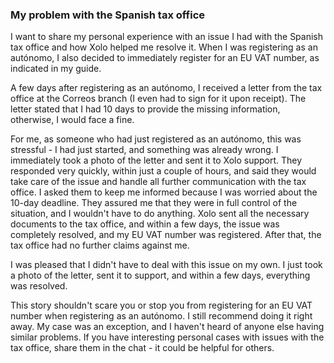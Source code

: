 ### My problem with the Spanish tax office

I want to share my personal experience with an issue I had with the Spanish tax office and how Xolo helped me resolve
it. When I was registering as an autónomo, I also decided to immediately register for an EU VAT number, as indicated in
my guide.

A few days after registering as an autónomo, I received a letter from the tax office at the Correos branch (I even had
to sign for it upon receipt). The letter stated that I had 10 days to provide the missing information, otherwise, I
would face a fine.

For me, as someone who had just registered as an autónomo, this was stressful - I had just started, and something was
already wrong. I immediately took a photo of the letter and sent it to Xolo support. They responded very quickly, within
just a couple of hours, and said they would take care of the issue and handle all further communication with the tax
office. I asked them to keep me informed because I was worried about the 10-day deadline. They assured me that they were
in full control of the situation, and I wouldn't have to do anything. Xolo sent all the necessary documents to the tax
office, and within a few days, the issue was completely resolved, and my EU VAT number was registered. After that, the
tax office had no further claims against me.

I was pleased that I didn't have to deal with this issue on my own. I just took a photo of the letter, sent it to
support, and within a few days, everything was resolved.

This story shouldn't scare you or stop you from registering for an EU VAT number when registering as an autónomo. I
still recommend doing it right away. My case was an exception, and I haven't heard of anyone else having similar
problems. If you have interesting personal cases with issues with the tax office, share them in the chat - it could be
helpful for others.
